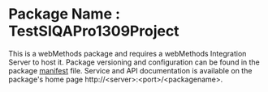 # Package Name : TestSIQAPro1309Project
This is a webMethods package and requires a webMethods Integration Server to host it. Package versioning and configuration can be found in the package [manifest](./TestSIQAPro1309Project/manifest.v3) file. Service and API documentation is available on the package's home page http://&lt;server&gt;:&lt;port&gt;/&lt;packagename>.